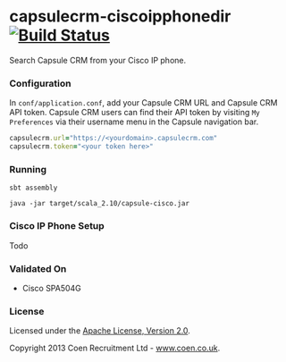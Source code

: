 capsulecrm-ciscoipphonedir [![Build Status](https://travis-ci.org/coenrecruitment/capsulecrm-ciscoipphonedir.png)](https://travis-ci.org/coenrecruitment/capsulecrm-ciscoipphonedir)
==========================

Search Capsule CRM from your Cisco IP phone.

### Configuration

In `conf/application.conf`, add your Capsule CRM URL and Capsule CRM API token.
Capsule CRM users can find their API token by visiting `My Preferences` via their username menu in the Capsule navigation bar.

```ruby
capsulecrm.url="https://<yourdomain>.capsulecrm.com"
capsulecrm.token="<your token here>"
```

### Running

```
sbt assembly
```

```
java -jar target/scala_2.10/capsule-cisco.jar
```

### Cisco IP Phone Setup

Todo

### Validated On

- Cisco SPA504G

### License

Licensed under the [Apache License, Version 2.0](http://www.apache.org/licenses/LICENSE-2.0).

Copyright 2013 Coen Recruitment Ltd - www.coen.co.uk.